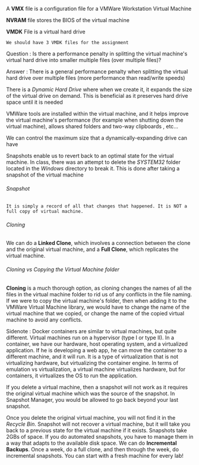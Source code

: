 


A **VMX** file is a configuration file for a VMWare Workstation Virtual Machine


**NVRAM** file stores the BIOS of the virtual machine


**VMDK** File is a virtual hard drive


	We should have 3 VMDK files for the assignment


Question : Is there a performance penalty in splitting the virtual machine's virtual hard drive  into smaller multiple files (over multiple files)? 

Answer : There is a general performance penalty when splitting the virtual hard drive over multiple files (more performance than read/write speeds)


There is a *Dynamic Hard Drive* where when we create it, it expands the size of the virtual drive on demand. This is beneficial as it preserves hard drive space until it is needed 


VMWare tools are installed within the virtual machine, and it helps improve the virtual machine's performance (for example when shutting down the virtual machine), allows shared folders and two-way clipboards , etc... 

We can control the maximum size that a dynamically-expanding drive can have


Snapshots enable us to revert back to an optimal state for the virtual machine. In class, there was an attempt to delete the *SYSTEM32* folder located in the *Windows* directory to break it. This is done after taking a snapshot of the virtual machine


###### Snapshot

	It is simply a record of all that changes that happened. It is NOT a full copy of virtual machine. 


###### Cloning 

We can do a **Linked Clone**, which involves a connection between the clone and the original virtual machine, and a **Full Clone**, which replicates the virtual machine. 

###### Cloning vs Copying the Virtual Machine folder


**Cloning** is a much thorough option, as cloning changes the names of all the files in the virtual machine folder to rid us of any conflicts in the file naming. If we were to copy the virtual machine's folder, then when adding it to the VMWare Virtual Machine library, we would have to change the name of the virtual machine that we copied, or change the name of the copied virtual machine to avoid any conflicts.


Sidenote : Docker containers are similar to virtual machines, but quite different. Virtual machines run on a hypervisor (type I or type II). In a container, we have our hardware, host operating system, and a virtualized application. If he is developing a web app, he can move the container to a different machine, and it will run. It is a type of virtualization that is not virtualizing hardware, but virtualizing the container engine. In terms of emulation vs virtualization, a virtual machine virtualizes hardware, but for containers, it virtualizes the OS to run the application. 


If you delete a virtual machine, then a snapshot will not work as it requires the original virtual machine which was the source of the snapshot. In Snapshot Manager, you would be allowed to go back beyond your last snapshot.


Once you delete the original virtual machine, you will not find it in the *Recycle Bin*. Snapshot will not recover a virtual machine, but it will take you back to a previous state for the virtual machine if it exists. Snapshots take 2GBs of space. If you do automated snapshots, you have to manage them in a way that adapts to the available disk space. We can do **Incremental Backups**. Once a week, do a full clone, and then through the week, do incremental snapshots. You can start with a fresh machine for every lab!







